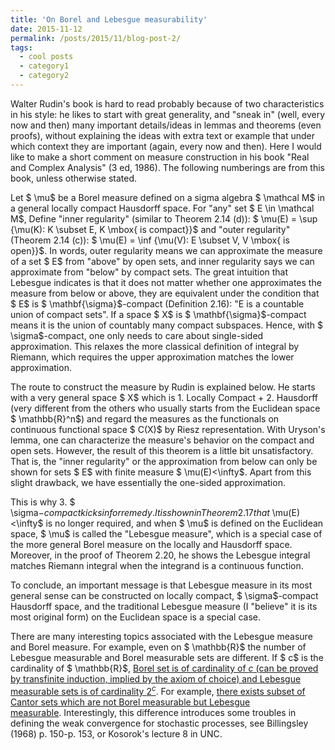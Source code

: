 ```yaml
---
title: 'On Borel and Lebesgue measurability'
date: 2015-11-12
permalink: /posts/2015/11/blog-post-2/
tags:
  - cool posts
  - category1
  - category2
---
```


Walter Rudin's book is hard to read probably because of two characteristics in his style: he likes to start with great generality, and "sneak in" (well, every now and then) many important details/ideas in lemmas and theorems (even proofs), without explaining the ideas with extra text or example that under which context they are important (again, every now and then). Here I would like to make a short comment on measure construction in his book "Real and Complex Analysis" (3 ed, 1986). The following numberings are from this book, unless otherwise stated.

Let $ \mu$ be a Borel measure defined on a sigma algebra $ \mathcal M$ in a general locally compact Hausdorff space. For "any" set $ E \in \mathcal M$, Define "inner regularity" (similar to Theorem 2.14 (d)): $ \mu(E) = \sup \{\mu(K): K \subset E, K \mbox{ is compact}\}$ and "outer regularity" (Theorem 2.14 (c)): $ \mu(E) = \inf \{\mu(V): E \subset V, V \mbox{ is open}\}$. In words, outer regularity means we can approximate the measure of a set $ E$ from "above" by open sets, and inner regularity says we can approximate from "below" by compact sets. The great intuition that Lebesgue indicates is that it does not matter whether one approximates the measure from below or above, they are equivalent under the condition that $ E$ is $ \mathbf{\sigma}$-compact (Definition 2.16): "E is a countable union of compact sets". If a space $ X$ is $ \mathbf{\sigma}$-compact means it is the union of countably many compact subspaces. Hence, with $ \sigma$-compact, one only needs to care about single-sided approximation. This relaxes the more classical definition of integral by Riemann, which requires the upper approximation matches the lower approximation.

The route to construct the measure by Rudin is explained below. He starts with a very general space $ X$ which is 1. Locally Compact + 2. Hausdorff (very different from the others who usually starts from the Euclidean space $ \mathbb{R}^n$) and regard the measures as the functionals on continuous functional space $ C(X)$ by Riesz representation. With Uryson's lemma, one can characterize the measure's behavior on the compact and open sets. However, the result of this theorem is a little bit unsatisfactory. That is, the "inner regularity" or the approximation from below can only be shown for sets $ E$ with finite measure $ \mu(E)<\infty$. Apart from this slight drawback, we have essentially the one-sided approximation.

This is why 3. $ \sigma$-compact kicks in for remedy. It is shown in Theorem 2.17 that $ \mu(E)<\infty$ is no longer required, and when $ \mu$ is defined on the Euclidean space, $ \mu$ is called the "Lebesgue measure", which is a special case of the more general Borel measure on the locally and Hausdorff space. Moreover, in the proof of Theorem 2.20, he shows the Lebesgue integral matches Riemann integral when the integrand is a continuous function.

To conclude, an important message is that Lebesgue measure in its most general sense can be constructed on locally compact, $ \sigma$-compact Hausdorff space, and the traditional Lebesgue measure (I "believe" it is its most original form) on the Euclidean space is a special case.

There are many interesting topics associated with the Lebesgue measure and Borel measure. For example, even on $ \mathbb{R}$ the number of Lebesgue measurable and Borel measurable sets are different. If $ c$ is the cardinality of $ \mathbb{R}$, <a href="http://math.stackexchange.com/questions/18702/between-borel-sigma-algebra-and-lebesgue-sigma-algebra-are-there-any-othe" target = "_blank">Borel set is of cardinality of $c$ (can be proved by transfinite induction, implied by the axiom of choice) and Lebesgue measurable sets is of cardinality $2^c$</a>. For example, <a href="http://math.stackexchange.com/questions/1120032/is-any-subset-of-the-cantor-set-a-borel-set" target ="_blank">there exists subset of Cantor sets which are not Borel measurable but Lebesgue measurable</a>. Interestingly, this difference introduces some troubles in defining the weak convergence for stochastic processes, see Billingsley (1968) p. 150-p. 153, or Kosorok's lecture 8 in UNC.


